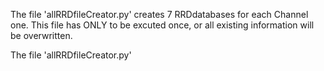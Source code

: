 The file 'allRRDfileCreator.py' creates 7 RRDdatabases for each Channel one.
This file has ONLY to be excuted once, or all existing information will be overwritten.

The file 'allRRDfileCreator.py' 
